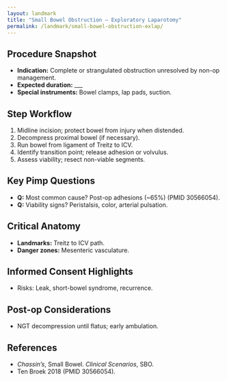 ```yaml
---
layout: landmark
title: "Small Bowel Obstruction – Exploratory Laparotomy"
permalink: /landmark/small-bowel-obstruction-exlap/
---
```


## Procedure Snapshot
- **Indication:** Complete or strangulated obstruction unresolved by non-op management.  
- **Expected duration:** ___  
- **Special instruments:** Bowel clamps, lap pads, suction.

## Step Workflow
1. Midline incision; protect bowel from injury when distended.  
2. Decompress proximal bowel (if necessary).  
3. Run bowel from ligament of Treitz to ICV.  
4. Identify transition point; release adhesion or volvulus.  
5. Assess viability; resect non-viable segments.

## Key Pimp Questions
- **Q:** Most common cause?  Post-op adhesions (~65%) (PMID 30566054).  
- **Q:** Viability signs?  Peristalsis, color, arterial pulsation.

## Critical Anatomy
- **Landmarks:** Treitz to ICV path.  
- **Danger zones:** Mesenteric vasculature.

## Informed Consent Highlights
- Risks: Leak, short-bowel syndrome, recurrence.

## Post-op Considerations
- NGT decompression until flatus; early ambulation.

## References
- *Chassin’s*, Small Bowel. *Clinical Scenarios*, SBO.  
- Ten Broek 2018 (PMID 30566054).
